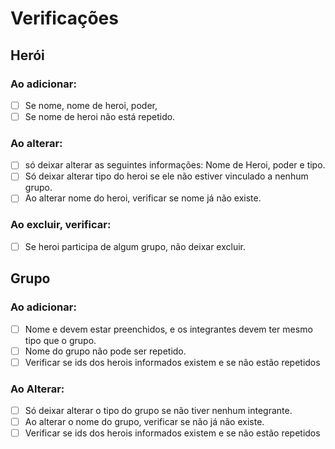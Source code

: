 # Verificações

## Herói

### Ao adicionar:

* [ ] Se nome, nome de heroi, poder, 
* [ ] Se nome de heroi não está repetido.

### Ao alterar:

* [ ] só deixar alterar as seguintes informações: Nome de Heroi, poder e tipo.
* [ ] Só deixar alterar tipo do heroi se ele não estiver vinculado a nenhum grupo.
* [ ] Ao alterar nome do heroi, verificar se nome já não existe.

### Ao excluir, verificar:

* [ ] Se heroi participa de algum grupo, não deixar excluir.

## Grupo

### Ao adicionar:

* [ ] Nome e devem estar preenchidos, e os integrantes devem ter mesmo tipo que o grupo.
* [ ] Nome do grupo não pode ser repetido.
* [ ] Verificar se ids dos herois informados existem e se não estão repetidos

### Ao Alterar:

* [ ] Só deixar alterar o tipo do grupo se não tiver nenhum integrante.
* [ ] Ao alterar o nome do grupo, verificar se não já não existe.
* [ ] Verificar se ids dos herois informados existem e se não estão repetidos
